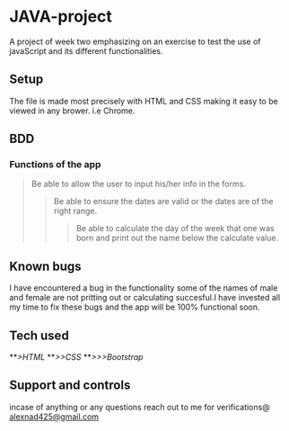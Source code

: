 # JAVA-project
A project of week two emphasizing on an exercise to test the use of javaScript and its different functionalities.

## Setup
The file is made most precisely with HTML and CSS making it easy to be viewed in any brower. i.e Chrome.

## BDD
### Functions of the app
>Be able to allow the user to input his/her info in the forms.
>>Be able to ensure the dates are valid or the dates are of the right range.
>>>Be able to calculate the day of the week that one was born and print out the name below the calculate value.

## Known bugs 
I have encountered a bug in the functionality some of the names of male and female are not pritting out or calculating succesful.I have invested all my time to fix these bugs and the app will be 100% functional soon.

## Tech used 
**_>HTML_
**_>>CSS_
**_>>>Bootstrap_

## Support and controls 
incase of anything or any questions reach out to me for verifications@ alexnad425@gmail.com

